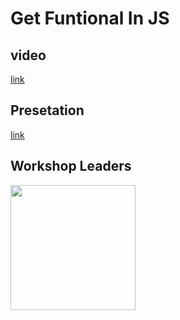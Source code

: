 # Get Funtional In JS

## video

[link]()

## Presetation

[link](introuduccionaprogramacionfuncional.surge.sh)

## Workshop Leaders

<p>
 <img src="https://avatars.githubusercontent.com/u/45444014?s=400&u=1674692ebbf8e557ff6efde8c90a04dbf8141ef4&v=4" width="200"/>
 <a href="https://github.com/CoffeJeanCode" target="_blank" rel="noreferer nofollow"></a>
</p>
